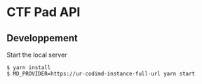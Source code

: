 # CTF Pad API

## Developpement

Start the local server

```
$ yarn install
$ MD_PROVIDER=https://ur-codimd-instance-full-url yarn start
```
